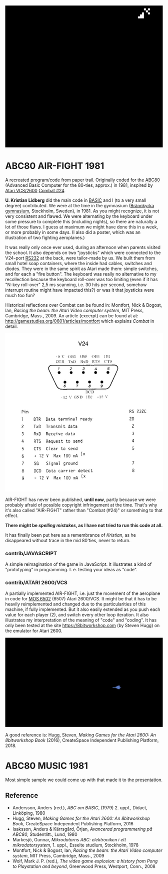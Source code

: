 ![Reimagined AIR-FIGHT](assets/images/reimagined-air-fight-javascript.gif)

# ABC80 AIR-FIGHT 1981
A recreated program/code from paper trail.
Originally coded for the [ABC80](https://en.wikipedia.org/wiki/ABC_80)
(Advanced Basic Computer for the 80-ties, approx.) in 1981,
inspired by [Atari VCS/2600](https://en.wikipedia.org/wiki/Atari_2600)
[Combat #24](https://en.wikipedia.org/wiki/Combat_(Atari_2600)).

**U. Kristian Lidberg** did the main code in [BASIC](https://en.wikipedia.org/wiki/BASIC)
and I (to a very small degree) contributed. We were at the time in
the gymnasium ([Brännkyrka gymnasium](https://sv.wikipedia.org/wiki/Br%C3%A4nnkyrka_gymnasium),
Stockholm, Sweden), in 1981. As you might recognize, it is not very
consistent and flawed. We were alternating by the keyboard under some pressure to complete
this (including nights), so there are naturally a lot of those flaws. I guess at maximum we
might have done this in a week, or more probably in some days. (I also did a poster, which
was an illustration of two fighting aeroplanes.)

It was really only once ever used, during an afternoon when parents visited the school.
It also depends on two "joysticks" which were connected to the V24-port
[RS232](https://en.wikipedia.org/wiki/RS-232)
at the back, were tailor-made by us.
We built them from small hotel soap containers, where the inside had cables, switches and diodes.
They were in the same spirit as Atari made them: simple switches, and for each a "fire button".
The keyboard was really no alternative to my recollection because the keyboard roll-over was too
limiting (even if it has "N-key roll-over" 2,5 ms scanning, i.e. 30 hits per second, somehow
interrupt routine might have impacted this?) or was it that joysticks were much too fun?

Historical reflections over Combat can be found in:
Montfort, Nick & Bogost, Ian, *Racing the beam: the Atari Video computer system*, MIT Press,
Cambridge, Mass., 2009. An article (excerpt) can be found at at: http://gamestudies.org/0601/articles/montfort
which explains *Combat* in detail.

![V-24 on ABC80](assets/images/v24-small.jpeg)

AIR-FIGHT has never been published, **until now**, partly because we were probably afraid of possible
copyright infringement at the time. That's why it's also called "AIR-FIGHT" rather than "Combat (#24)"
or something to that effect.

__There might be *spelling mistakes*, as I have not tried to run this code at all.__

It has finally been put here as a remembrance of *Kristian*, as he disappeared without trace in the
mid 80'ties, never to return.

### contrib/JAVASCRIPT
A simple reimagination of the game in JavaScript. It illustrates a kind of "prototyping" in programming.
I. e. testing your ideas as "code".

### contrib/ATARI 2600/VCS
A partially implemented AIR-FIGHT, i.e. just the movement of the aeroplane in code for
[MOS 6502](https://en.wikipedia.org/wiki/MOS_Technology_6502) (6507) Atari 2600/VCS.
It might be that it has to be heavily reimplemented and changed due to the
particularities of this machine, if fully implemented. But it also easily extended as you
push each value for each player (2), and switch every other loop iteration.
It also illustrates my interpretation of the meaning of "code" and "coding".
It has only been tested at the site https://8bitworkshop.com (by Steven Hugg) on the emulator
for Atari 2600.

![Aeroplane on Atari 2600/VCS](assets/images/partial-airfight-atari-vcs.gif)

A good reference is: Hugg, Steven, *Making Games for the Atari 2600: An 8bitworkshop Book* (2016),
CreateSpace Independent Publishing Platform, 2018.

# ABC80 MUSIC 1981
Most simple sample we could come up with that made it to the presentation.

## Reference

- Andersson, Anders (red.), *ABC om BASIC*, (1979) 2. uppl., Didact, Linköping, 1980
- Hugg, Steven, *Making Games for the Atari 2600: An 8bitworkshop Book*, CreateSpace Independent Publishing Platform, 2016
- Isaksson, Anders & Kärrsgård, Örjan, *Avancerad programmering på ABC80*, Studentlitt., Lund, 1980
- Markesjö, Gunnar, *Mikrodatorns ABC: elektroniken i ett mikrodatorsystem*, 1. uppl., Esselte studium, Stockholm, 1978
- Montfort, Nick & Bogost, Ian, *Racing the beam: the Atari Video computer system*, MIT Press, Cambridge, Mass., 2009
- Wolf, Mark J. P. (red.), *The video game explosion: a history from Pong to Playstation and beyond*, Greenwood Press, Westport, Conn., 2008
